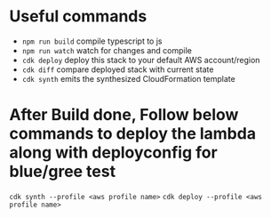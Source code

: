 # Useful commands

 * `npm run build`   compile typescript to js
 * `npm run watch`   watch for changes and compile
 * `cdk deploy`      deploy this stack to your default AWS account/region
 * `cdk diff`        compare deployed stack with current state
 * `cdk synth`       emits the synthesized CloudFormation template
 
# After Build done, Follow below commands to deploy the lambda along with deployconfig for blue/gree test
 
 `cdk synth --profile <aws profile name>`
 `cdk deploy --profile <aws profile name>`
